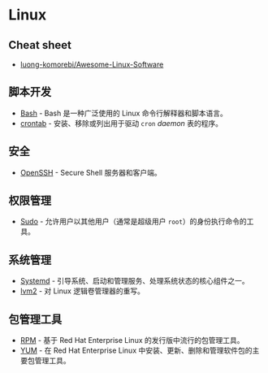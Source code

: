 # Linux

## Cheat sheet

- [luong-komorebi/Awesome-Linux-Software](https://github.com/luong-komorebi/Awesome-Linux-Software)

## 脚本开发

- [Bash](https://www.gnu.org/software/bash/) - Bash 是一种广泛使用的 Linux 命令行解释器和脚本语言。
- [crontab](https://man7.org/linux/man-pages/man1/crontab.1.html) - 安装、移除或列出用于驱动 `cron` *daemon* 表的程序。

## 安全

- [OpenSSH](https://www.openssh.com/) - Secure Shell 服务器和客户端。

## 权限管理

- [Sudo](https://www.sudo.ws/docs/man/sudo.man/) - 允许用户以其他用户（通常是超级用户 `root`）的身份执行命令的工具。

## 系统管理

- [Systemd](https://systemd.io/) - 引导系统、启动和管理服务、处理系统状态的核心组件之一。
- [lvm2](https://github.com/lvmteam/lvm2) - 对 Linux 逻辑卷管理器的重写。

## 包管理工具

- [RPM](https://rpm.org/) - 基于 Red Hat Enterprise Linux 的发行版中流行的包管理工具。
- [YUM](http://yum.baseurl.org/) - 在 Red Hat Enterprise Linux 中安装、更新、删除和管理软件包的主要包管理工具。

